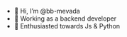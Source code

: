 - 👋 Hi, I’m @bb-mevada
- 👀 Working as a backend developer
- 🌱 Enthusiasted towards Js & Python

<!---
bb-mevada/bb-mevada is a ✨ special ✨ repository because its `README.md` (this file) appears on your GitHub profile.
You can click the Preview link to take a look at your changes.
--->
